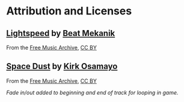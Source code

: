 # Attribution and Licenses

## [Lightspeed](https://freemusicarchive.org/music/beat-mekanik/single/lightspeed/) by [Beat Mekanik](https://freemusicarchive.org/music/beat-mekanik/)

From the [Free Music Archive](https://freemusicarchive.org/), [CC BY](https://creativecommons.org/licenses/by/4.0/)

## [Space Dust](https://freemusicarchive.org/music/kirk-osamayo/season-two-yellow/space-dust/) by [Kirk Osamayo](https://freemusicarchive.org/music/kirk-osamayo/)

From the [Free Music Archive](https://freemusicarchive.org/), [CC BY](https://creativecommons.org/licenses/by/4.0/)

_Fade in/out added to beginning and end of track for looping in game._
